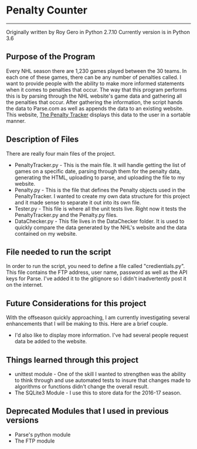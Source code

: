 # Penalty Counter
---------
Originally written by Roy Gero in Python 2.7.10
Currently version is in Python 3.6

## Purpose of the Program
Every NHL season there are 1,230 games played between the 30 teams. In each one of these games, there can be any number of penalties called. I want to provide people with the ability to make more informed statements when it comes to penalties that occur. The way that this program performs this is by parsing through the NHL website's game data and gathering all the penalties that occur. After gathering the information, the script hands the data to Parse.com as well as appends the data to an existing website. This website, [The Penalty Tracker](http://roymond.net/penaltytracker) displays this data to the user in a sortable manner.

## Description of Files
There are really four main files of the project.
* PenaltyTracker.py - This is the main file. It will handle getting the list of games on a specific date, parsing through them for the penalty data, generating the HTML, uploading to parse, and uploading the file to my website.
* Penalty.py - This is the file that defines the Penalty objects used in the PenaltyTracker. I wanted to create my own data structure for this project and it made sense to separate it out into its own file.
* Tester.py - This file is where all the unit tests live. Right now it tests the PenaltyTracker.py and the Penalty.py files.
* DataChecker.py - This file lives in the DataChecker folder. It is used to quickly compare the data generated by the NHL's website and the data contained on my website.

## File needed to run the script
In order to run the script, you need to define a file called "credientials.py". This file contains the FTP address, user name, password as well as the API keys for Parse. I've added it to the gitignore so I didn't inadvertently post it on the internet.

## Future Considerations for this project
With the offseason quickly approaching, I am currently investigating several enhancements that I will be making to this. Here are a brief couple.
* I'd also like to display more information. I've had several people request data be added to the website.

## Things learned through this project
* unittest module - One of the skill I wanted to strengthen was the ability to think through and use automated tests to insure that changes made to algorithms or functions didn't change the overall result.
* The SQLite3 Module - I use this to store data for the 2016-17 season.

## Deprecated Modules that I used in previous versions
* Parse's python module
* The FTP module
